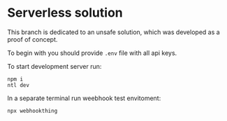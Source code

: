 # Serverless solution

This branch is dedicated to an unsafe solution, which was developed as a proof of concept.

To begin with you should provide `.env` file with all api keys.

To start development server run:
```
npm i
ntl dev
```

In a separate terminal run weebhook test envitoment:
```
npx webhookthing
```
